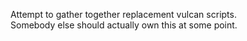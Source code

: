 Attempt to gather together replacement vulcan scripts.  
Somebody else should actually own this at some point.
